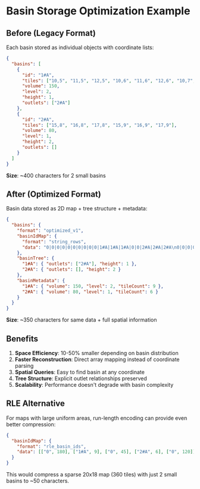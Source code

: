 # Basin Storage Optimization Example

## Before (Legacy Format)

Each basin stored as individual objects with coordinate lists:

```json
{
  "basins": [
    {
      "id": "1#A",
      "tiles": ["10,5", "11,5", "12,5", "10,6", "11,6", "12,6", "10,7", "11,7", "12,7"],
      "volume": 150,
      "level": 2,
      "height": 1,
      "outlets": ["2#A"]
    },
    {
      "id": "2#A",
      "tiles": ["15,8", "16,8", "17,8", "15,9", "16,9", "17,9"],
      "volume": 80,
      "level": 1,
      "height": 2,
      "outlets": []
    }
  ]
}
```

**Size**: ~400 characters for 2 small basins

## After (Optimized Format)

Basin data stored as 2D map + tree structure + metadata:

```json
{
  "basins": {
    "format": "optimized_v1",
    "basinIdMap": {
      "format": "string_rows",
      "data": "0|0|0|0|0|0|0|0|0|0|1#A|1#A|1#A|0|0|2#A|2#A|2#A\n0|0|0|0|0|0|0|0|0|0|1#A|1#A|1#A|0|0|2#A|2#A|2#A\n0|0|0|0|0|0|0|0|0|0|1#A|1#A|1#A|0|0|0|0|0"
    },
    "basinTree": {
      "1#A": { "outlets": ["2#A"], "height": 1 },
      "2#A": { "outlets": [], "height": 2 }
    },
    "basinMetadata": {
      "1#A": { "volume": 150, "level": 2, "tileCount": 9 },
      "2#A": { "volume": 80, "level": 1, "tileCount": 6 }
    }
  }
}
```

**Size**: ~350 characters for same data + full spatial information

## Benefits

1. **Space Efficiency**: 10-50% smaller depending on basin distribution
2. **Faster Reconstruction**: Direct array mapping instead of coordinate parsing
3. **Spatial Queries**: Easy to find basin at any coordinate
4. **Tree Structure**: Explicit outlet relationships preserved
5. **Scalability**: Performance doesn't degrade with basin complexity

## RLE Alternative

For maps with large uniform areas, run-length encoding can provide even better compression:

```json
{
  "basinIdMap": {
    "format": "rle_basin_ids",
    "data": [["0", 180], ["1#A", 9], ["0", 45], ["2#A", 6], ["0", 120]]
  }
}
```

This would compress a sparse 20x18 map (360 tiles) with just 2 small basins to ~50 characters.
